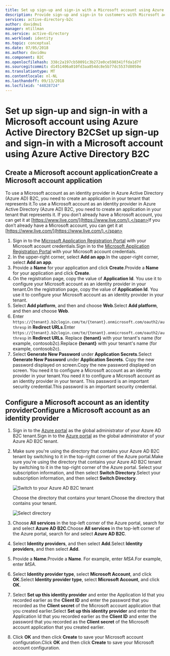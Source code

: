 ```yaml
---
title: Set up sign-up and sign-in with a Microsoft account using Azure Active Directory B2C | Microsoft Docs
description: Provide sign-up and sign-in to customers with Microsoft accounts in your applications using Azure Active Directory B2C.
services: active-directory-b2c
author: davidmu1
manager: mtillman
ms.service: active-directory
ms.workload: identity
ms.topic: conceptual
ms.date: 07/05/2018
ms.author: davidmu
ms.component: B2C
ms.openlocfilehash: 338c2a197cb50091c3b272e0ce590341ffda1d7f
ms.sourcegitcommit: d1451406a010fd3aa854dc8e5b77dc5537d8050e
ms.translationtype: MT
ms.contentlocale: nl-NL
ms.lasthandoff: 09/13/2018
ms.locfileid: "44828724"
---
```

# <a name="set-up-sign-up-and-sign-in-with-a-microsoft-account-using-azure-active-directory-b2c"></a><span data-ttu-id="c8184-103">Set up sign-up and sign-in with a Microsoft account using Azure Active Directory B2C</span><span class="sxs-lookup"><span data-stu-id="c8184-103">Set up sign-up and sign-in with a Microsoft account using Azure Active Directory B2C</span></span>

## <a name="create-a-microsoft-account-application"></a><span data-ttu-id="c8184-104">Create a Microsoft account application</span><span class="sxs-lookup"><span data-stu-id="c8184-104">Create a Microsoft account application</span></span>

<span data-ttu-id="c8184-105">To use a Microsoft account as an identity provider in Azure Active Directory (Azure AD) B2C, you need to create an application in your tenant that represents it.</span><span class="sxs-lookup"><span data-stu-id="c8184-105">To use a Microsoft account as an identity provider in Azure Active Directory (Azure AD) B2C, you need to create an application in your tenant that represents it.</span></span> <span data-ttu-id="c8184-106">If you don’t already have a Microsoft account, you can get it at [https://www.live.com/](https://www.live.com/).</span><span class="sxs-lookup"><span data-stu-id="c8184-106">If you don’t already have a Microsoft account, you can get it at [https://www.live.com/](https://www.live.com/).</span></span>

1. <span data-ttu-id="c8184-107">Sign in to the [Microsoft Application Registration Portal](https://apps.dev.microsoft.com/?referrer=https://azure.microsoft.com/documentation/articles&deeplink=/appList) with your Microsoft account credentials.</span><span class="sxs-lookup"><span data-stu-id="c8184-107">Sign in to the [Microsoft Application Registration Portal](https://apps.dev.microsoft.com/?referrer=https://azure.microsoft.com/documentation/articles&deeplink=/appList) with your Microsoft account credentials.</span></span>
2. <span data-ttu-id="c8184-108">In the upper-right corner, select **Add an app**.</span><span class="sxs-lookup"><span data-stu-id="c8184-108">In the upper-right corner, select **Add an app**.</span></span>
3. <span data-ttu-id="c8184-109">Provide a **Name** for your application and click **Create**.</span><span class="sxs-lookup"><span data-stu-id="c8184-109">Provide a **Name** for your application and click **Create**.</span></span>
4. <span data-ttu-id="c8184-110">On the registration page, copy the value of **Application Id**. You use it to configure your Microsoft account as an identity provider in your tenant.</span><span class="sxs-lookup"><span data-stu-id="c8184-110">On the registration page, copy the value of **Application Id**. You use it to configure your Microsoft account as an identity provider in your tenant.</span></span>
5. <span data-ttu-id="c8184-111">Select **Add platform**, and then and choose **Web**.</span><span class="sxs-lookup"><span data-stu-id="c8184-111">Select **Add platform**, and then and choose **Web**.</span></span>
6. <span data-ttu-id="c8184-112">Enter `https://{tenant}.b2clogin.com/te/{tenant}.onmicrosoft.com/oauth2/authresp` in **Redirect URLs**.</span><span class="sxs-lookup"><span data-stu-id="c8184-112">Enter `https://{tenant}.b2clogin.com/te/{tenant}.onmicrosoft.com/oauth2/authresp` in **Redirect URLs**.</span></span> <span data-ttu-id="c8184-113">Replace **{tenant}** with your tenant's name (for example, contosob2c).</span><span class="sxs-lookup"><span data-stu-id="c8184-113">Replace **{tenant}** with your tenant's name (for example, contosob2c).</span></span>
7. <span data-ttu-id="c8184-114">Select **Generate New Password** under **Application Secrets**.</span><span class="sxs-lookup"><span data-stu-id="c8184-114">Select **Generate New Password** under **Application Secrets**.</span></span> <span data-ttu-id="c8184-115">Copy the new password displayed on screen.</span><span class="sxs-lookup"><span data-stu-id="c8184-115">Copy the new password displayed on screen.</span></span> <span data-ttu-id="c8184-116">You need it to configure a Microsoft account as an identity provider in your tenant.</span><span class="sxs-lookup"><span data-stu-id="c8184-116">You need it to configure a Microsoft account as an identity provider in your tenant.</span></span> <span data-ttu-id="c8184-117">This password is an important security credential.</span><span class="sxs-lookup"><span data-stu-id="c8184-117">This password is an important security credential.</span></span>

## <a name="configure-a-microsoft-account-as-an-identity-provider"></a><span data-ttu-id="c8184-118">Configure a Microsoft account as an identity provider</span><span class="sxs-lookup"><span data-stu-id="c8184-118">Configure a Microsoft account as an identity provider</span></span>

1. <span data-ttu-id="c8184-119">Sign in to the [Azure portal](https://portal.azure.com/) as the global administrator of your Azure AD B2C tenant.</span><span class="sxs-lookup"><span data-stu-id="c8184-119">Sign in to the [Azure portal](https://portal.azure.com/) as the global administrator of your Azure AD B2C tenant.</span></span>
2. <span data-ttu-id="c8184-120">Make sure you're using the directory that contains your Azure AD B2C tenant by switching to it in the top-right corner of the Azure portal.</span><span class="sxs-lookup"><span data-stu-id="c8184-120">Make sure you're using the directory that contains your Azure AD B2C tenant by switching to it in the top-right corner of the Azure portal.</span></span> <span data-ttu-id="c8184-121">Select your subscription information, and then select **Switch Directory**.</span><span class="sxs-lookup"><span data-stu-id="c8184-121">Select your subscription information, and then select **Switch Directory**.</span></span> 

    ![Switch to your Azure AD B2C tenant](./media/active-directory-b2c-setup-msa-app/switch-directories.png)

    <span data-ttu-id="c8184-123">Choose the directory that contains your tenant.</span><span class="sxs-lookup"><span data-stu-id="c8184-123">Choose the directory that contains your tenant.</span></span>

    ![Select directory](./media/active-directory-b2c-setup-msa-app/select-directory.png)

3. <span data-ttu-id="c8184-125">Choose **All services** in the top-left corner of the Azure portal, search for and select **Azure AD B2C**.</span><span class="sxs-lookup"><span data-stu-id="c8184-125">Choose **All services** in the top-left corner of the Azure portal, search for and select **Azure AD B2C**.</span></span>
4. <span data-ttu-id="c8184-126">Select **Identity providers**, and then select **Add**.</span><span class="sxs-lookup"><span data-stu-id="c8184-126">Select **Identity providers**, and then select **Add**.</span></span>
5. <span data-ttu-id="c8184-127">Provide a **Name**.</span><span class="sxs-lookup"><span data-stu-id="c8184-127">Provide a **Name**.</span></span> <span data-ttu-id="c8184-128">For example, enter *MSA*.</span><span class="sxs-lookup"><span data-stu-id="c8184-128">For example, enter *MSA*.</span></span>
6. <span data-ttu-id="c8184-129">Select **Identity provider type**, select **Microsoft Account**, and click **OK**.</span><span class="sxs-lookup"><span data-stu-id="c8184-129">Select **Identity provider type**, select **Microsoft Account**, and click **OK**.</span></span>
7. <span data-ttu-id="c8184-130">Select **Set up this identity provider** and enter the Application Id that you recorded earlier as the **Client ID** and enter the password that you recorded as the **Client secret** of the Microsoft account application that you created earlier.</span><span class="sxs-lookup"><span data-stu-id="c8184-130">Select **Set up this identity provider** and enter the Application Id that you recorded earlier as the **Client ID** and enter the password that you recorded as the **Client secret** of the Microsoft account application that you created earlier.</span></span>
8. <span data-ttu-id="c8184-131">Click **OK** and then click **Create** to save your Microsoft account configuration.</span><span class="sxs-lookup"><span data-stu-id="c8184-131">Click **OK** and then click **Create** to save your Microsoft account configuration.</span></span>


